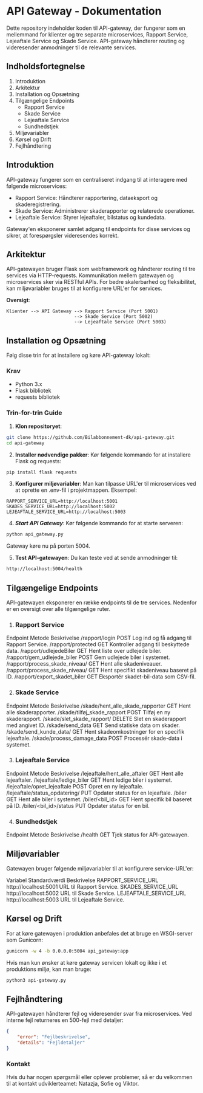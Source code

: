 # API Gateway - Dokumentation

Dette repository indeholder koden til API-gateway, der fungerer som en mellemmand for klienter og tre separate microservices, Rapport Service, Lejeaftale Service og Skade Service. API-gateway håndterer routing og videresender anmodninger til de relevante services.

## Indholdsfortegnelse

1. Introduktion
2. Arkitektur
3. Installation og Opsætning
4. Tilgængelige Endpoints
    * Rapport Service
    * Skade Service
    * Lejeaftale Service
    * Sundhedstjek
9. Miljøvariabler
10. Kørsel og Drift
11. Fejlhåndtering


## Introduktion

API-gateway fungerer som en centraliseret indgang til at interagere med følgende microservices:

* Rapport Service: Håndterer rapportering, dataeksport og skaderegistrering.
* Skade Service: Administrerer skaderapporter og relaterede operationer.
* Lejeaftale Service: Styrer lejeaftaler, bilstatus og kundedata.

Gateway'en eksponerer samlet adgang til endpoints for disse services og sikrer, at forespørgsler videresendes korrekt.


## Arkitektur

API-gatewayen bruger Flask som webframework og håndterer routing til tre services via HTTP-requests. Kommunikation mellem gatewayen og microservices sker via RESTful APIs. For bedre skalerbarhed og fleksibilitet, kan miljøvariabler bruges til at konfigurere URL'er for services.

**Oversigt**:

```plaintext
Klienter --> API Gateway --> Rapport Service (Port 5001)
                         --> Skade Service (Port 5002)
                         --> Lejeaftale Service (Port 5003)
```


## Installation og Opsætning

Følg disse trin for at installere og køre API-gateway lokalt:

### Krav

* Python 3.x
* Flask bibliotek
* requests bibliotek

### Trin-for-trin Guide

1. **Klon repositoryet**:
```bash
git clone https://github.com/Bilabbonnement-dk/api-gateway.git
cd api-gateway
```
2. **Installer nødvendige pakker**:
Kør følgende kommando for at installere Flask og requests:
```bash
pip install flask requests
```
3. **Konfigurer miljøvariabler**:
Man kan tilpasse URL'er til microservices ved at oprette en .env-fil i projektmappen. 
Eksempel:
```env
RAPPORT_SERVICE_URL=http://localhost:5001
SKADES_SERVICE_URL=http://localhost:5002
LEJEAFTALE_SERVICE_URL=http://localhost:5003
```
4. ***Start API Gateway***:
Kør følgende kommando for at starte serveren:
```bash
python api_gateway.py
```
Gateway køre nu på porten 5004.

5. **Test API-gatewayen**:
Du kan teste ved at sende anmodninger til:
```bash
http://localhost:5004/health
```


## Tilgængelige Endpoints

API-gatewayen eksponerer en række endpoints til de tre services. Nedenfor er en oversigt over alle tilgængelige ruter.

1. ### Rapport Service
Endpoint	Metode	Beskrivelse
/rapport/login	POST	Log ind og få adgang til Rapport Service.
/rapport/protected	GET	Kontroller adgang til beskyttede data.
/rapport/udlejedeBiler	GET	Hent liste over udlejede biler.
/rapport/gem_udlejede_biler	POST	Gem udlejede biler i systemet.
/rapport/process_skade_niveau/	GET	Hent alle skadeniveauer.
/rapport/process_skade_niveau/<id>	GET	Hent specifikt skadeniveau baseret på ID.
/rapport/export_skadet_biler	GET	Eksportér skadet-bil-data som CSV-fil.

2. ### Skade Service
Endpoint	Metode	Beskrivelse
/skade/hent_alle_skade_rapporter	GET	Hent alle skaderapporter.
/skade/tilføj_skade_rapport	POST	Tilføj en ny skaderapport.
/skade/slet_skade_rapport/<reportID>	DELETE	Slet en skaderapport med angivet ID.
/skade/send_data	GET	Send statiske data om skader.
/skade/send_kunde_data/<lejeaftaleID>	GET	Hent skadeomkostninger for en specifik lejeaftale.
/skade/process_damage_data	POST	Processér skade-data i systemet.

3. ### Lejeaftale Service
Endpoint	Metode	Beskrivelse
/lejeaftale/hent_alle_aftaler	GET	Hent alle lejeaftaler.
/lejeaftale/ledige_biler	GET	Hent ledige biler i systemet.
/lejeaftale/opret_lejeaftale	POST	Opret en ny lejeaftale.
/lejeaftale/status_opdatering/<id>	PUT	Opdater status for en lejeaftale.
/biler	GET	Hent alle biler i systemet.
/biler/<bil_id>	GET	Hent specifik bil baseret på ID.
/biler/<bil_id>/status	PUT	Opdater status for en bil.

4. ### Sundhedstjek
Endpoint	Metode	Beskrivelse
/health	GET	Tjek status for API-gatewayen.


## Miljøvariabler

Gatewayen bruger følgende miljøvariabler til at konfigurere service-URL'er:

Variabel	Standardværdi	Beskrivelse
RAPPORT_SERVICE_URL	http://localhost:5001	URL til Rapport Service.
SKADES_SERVICE_URL	http://localhost:5002	URL til Skade Service.
LEJEAFTALE_SERVICE_URL	http://localhost:5003	URL til Lejeaftale Service.


## Kørsel og Drift

For at køre gatewayen i produktion anbefales det at bruge en WSGI-server som Gunicorn:

```bash
gunicorn -w 4 -b 0.0.0.0:5004 api_gateway:app
```
Hvis man kun ønsker at køre gateway servicen lokalt og ikke i et produktions miljø, kan man bruge:
```bash
python3 api-gateway.py
```

## Fejlhåndtering

API-gatewayen håndterer fejl og videresender svar fra microservices. Ved interne fejl returneres en 500-fejl med detaljer:

```json
{
    "error": "Fejlbeskrivelse",
    "details": "Fejldetaljer"
}
```

### Kontakt

Hvis du har nogen spørgsmål eller oplever problemer, så er du velkommen til at kontakt udviklerteamet: Natazja, Sofie og Viktor.